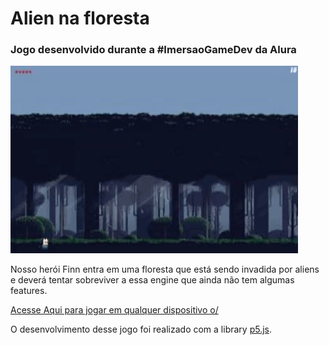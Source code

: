 # Alien na floresta

### Jogo desenvolvido durante a #ImersaoGameDev da Alura



  <img width="460" height="300" src="imagens/assets/alien-na-floresta.gif">

Nosso herói Finn entra em uma floresta que está sendo invadida por aliens </br>
e deverá tentar sobreviver a essa engine que ainda não tem algumas features.


[Acesse Aqui para jogar em qualquer dispositivo o/](https://editor.p5js.org/cellodosanjos03/full/jNJ1pPPKN)



O desenvolvimento desse jogo foi realizado com a library [p5.js](https://p5js.org).




